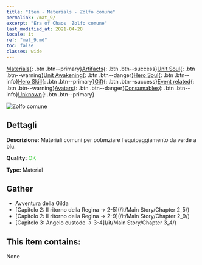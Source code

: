 ```yaml
---
title: "Item - Materials - Zolfo comune"
permalink: /mat_9/
excerpt: "Era of Chaos  Zolfo comune"
last_modified_at: 2021-04-28
locale: it
ref: "mat_9.md"
toc: false
classes: wide
---
```

 [Materials](/ItemsIT/){: .btn .btn--primary}[Artifacts](/ItemsIT/Artifacts/){: .btn .btn--success}[Unit Soul](/ItemsIT/UnitSoul/){: .btn .btn--warning}[Unit Awakening](/ItemsIT/UnitAwakening/){: .btn .btn--danger}[Hero Soul](/ItemsIT/HeroSoul/){: .btn .btn--info}[Hero Skill](/ItemsIT/HeroSkill/){: .btn .btn--primary}[Gift](/ItemsIT/Gift/){: .btn .btn--success}[Event related](/ItemsIT/Events/){: .btn .btn--warning}[Avatars](/ItemsIT/Avatars/){: .btn .btn--danger}[Consumables](/ItemsIT/Consumables/){: .btn .btn--info}[Unknown](/ItemsIT/Unknown/){: .btn .btn--primary}

 ![Zolfo comune](/images/t/i_cailiao_liuhuang1.png)

## Dettagli
 **Descrizione:** Materiali comuni per potenziare l'equipaggiamento da verde a blu.

 **Quality:** <span style="color: #32CD32">OK</span>

 **Type:** Material

## Gather

*    Avventura della Gilda 
*    [Capitolo 2: Il ritorno della Regina -> 2-5](/it/Main Story/Chapter 2_5/) 
*    [Capitolo 2: Il ritorno della Regina -> 2-9](/it/Main Story/Chapter 2_9/) 
*    [Capitolo 3: Angelo custode -> 3-4](/it/Main Story/Chapter 3_4/) 

## This item contains:

  None

